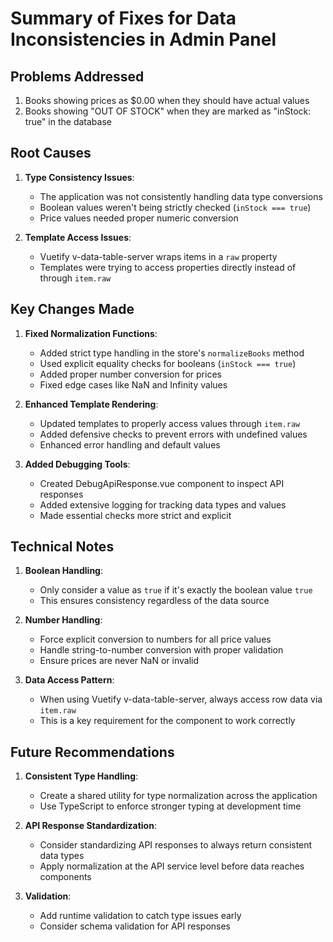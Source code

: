 # Summary of Fixes for Data Inconsistencies in Admin Panel

## Problems Addressed
1. Books showing prices as $0.00 when they should have actual values
2. Books showing "OUT OF STOCK" when they are marked as "inStock: true" in the database

## Root Causes

1. **Type Consistency Issues**:
   - The application was not consistently handling data type conversions
   - Boolean values weren't being strictly checked (`inStock === true`)
   - Price values needed proper numeric conversion

2. **Template Access Issues**:
   - Vuetify v-data-table-server wraps items in a `raw` property
   - Templates were trying to access properties directly instead of through `item.raw`

## Key Changes Made

1. **Fixed Normalization Functions**:
   - Added strict type handling in the store's `normalizeBooks` method
   - Used explicit equality checks for booleans (`inStock === true`) 
   - Added proper number conversion for prices
   - Fixed edge cases like NaN and Infinity values

2. **Enhanced Template Rendering**:
   - Updated templates to properly access values through `item.raw`
   - Added defensive checks to prevent errors with undefined values
   - Enhanced error handling and default values

3. **Added Debugging Tools**:
   - Created DebugApiResponse.vue component to inspect API responses
   - Added extensive logging for tracking data types and values
   - Made essential checks more strict and explicit

## Technical Notes

1. **Boolean Handling**:
   - Only consider a value as `true` if it's exactly the boolean value `true`
   - This ensures consistency regardless of the data source

2. **Number Handling**:
   - Force explicit conversion to numbers for all price values
   - Handle string-to-number conversion with proper validation
   - Ensure prices are never NaN or invalid

3. **Data Access Pattern**:
   - When using Vuetify v-data-table-server, always access row data via `item.raw` 
   - This is a key requirement for the component to work correctly

## Future Recommendations

1. **Consistent Type Handling**:
   - Create a shared utility for type normalization across the application
   - Use TypeScript to enforce stronger typing at development time

2. **API Response Standardization**:
   - Consider standardizing API responses to always return consistent data types
   - Apply normalization at the API service level before data reaches components

3. **Validation**:
   - Add runtime validation to catch type issues early
   - Consider schema validation for API responses

